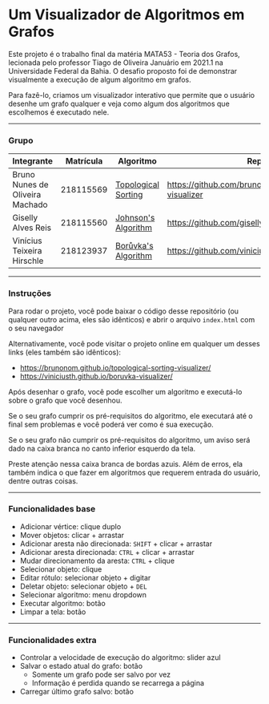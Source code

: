 # Um Visualizador de Algoritmos em Grafos

Este projeto é o trabalho final da matéria MATA53 - Teoria dos Grafos, lecionada pelo professor Tiago de Oliveira Januário em 2021.1 na Universidade Federal da Bahia.
O desafio proposto foi de demonstrar visualmente a execução de algum algoritmo em grafos.

Para fazê-lo, criamos um visualizador interativo que permite que o usuário desenhe um grafo qualquer e veja como algum dos algoritmos que escolhemos é executado nele.

---

### Grupo

| Integrante                      | Matrícula | Algoritmo                                                                       | Repositório                                                |
| ------------------------------- | --------- | ------------------------------------------------------------------------------- | ---------------------------------------------------------- |
| Bruno Nunes de Oliveira Machado | 218115569 | [Topological Sorting](https://en.wikipedia.org/wiki/Topological_sorting)        | https://github.com/brunonom/topological-sorting-visualizer |
| Giselly Alves Reis              | 218115560 | [Johnson's Algorithm](https://en.wikipedia.org/wiki/Johnson%27s_algorithm)      | https://github.com/gisellyreis/Trabalho_Final_MATA53       |
| Vinícius Teixeira Hirschle      | 218123937 | [Borůvka's Algorithm](https://en.wikipedia.org/wiki/Bor%C5%AFvka%27s_algorithm) | https://github.com/viniciusth/boruvka-visualizer |

---

### Instruções

Para rodar o projeto, você pode baixar o código desse repositório (ou qualquer outro acima, eles são idênticos) e abrir o arquivo `index.html` com o seu navegador

Alternativamente, você pode visitar o projeto online em qualquer um desses links (eles também são idênticos):
- https://brunonom.github.io/topological-sorting-visualizer/
- https://viniciusth.github.io/boruvka-visualizer/

Após desenhar o grafo, você pode escolher um algoritmo e executá-lo sobre o grafo que você desenhou.

Se o seu grafo cumprir os pré-requisitos do algoritmo, ele executará até o final sem problemas e você poderá ver como é sua execução.

Se o seu grafo não cumprir os pré-requisitos do algoritmo, um aviso será dado na caixa branca no canto inferior esquerdo da tela.

Preste atenção nessa caixa branca de bordas azuis. Além de erros, ela também indica o que fazer em algoritmos que requerem entrada do usuário, dentre outras coisas.

---

### Funcionalidades base

- Adicionar vértice: clique duplo
- Mover objetos: clicar + arrastar
- Adicionar aresta não direcionada: `SHIFT` + clicar + arrastar 
- Adicionar aresta direcionada: `CTRL` + clicar + arrastar
- Mudar direcionamento da aresta: `CTRL` + clique
- Selecionar objeto: clique
- Editar rótulo: selecionar objeto + digitar
- Deletar objeto: selecionar objeto + `DEL`
- Selecionar algoritmo: menu dropdown
- Executar algoritmo: botão
- Limpar a tela: botão

---

### Funcionalidades extra
- Controlar a velocidade de execução do algoritmo: slider azul
- Salvar o estado atual do grafo: botão
  - Somente um grafo pode ser salvo por vez
  - Informação é perdida quando se recarrega a página
- Carregar último grafo salvo: botão
